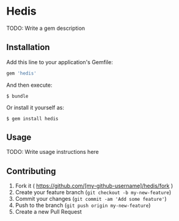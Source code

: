 # Hedis

TODO: Write a gem description

## Installation

Add this line to your application's Gemfile:

```ruby
gem 'hedis'
```

And then execute:

    $ bundle

Or install it yourself as:

    $ gem install hedis

## Usage

TODO: Write usage instructions here

## Contributing

1. Fork it ( https://github.com/[my-github-username]/hedis/fork )
2. Create your feature branch (`git checkout -b my-new-feature`)
3. Commit your changes (`git commit -am 'Add some feature'`)
4. Push to the branch (`git push origin my-new-feature`)
5. Create a new Pull Request
